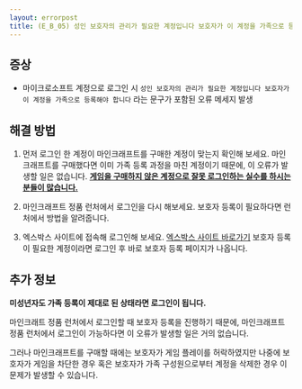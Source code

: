```yaml
---
layout: errorpost
title: (E_B_05) 성인 보호자의 관리가 필요한 계정입니다 보호자가 이 계정을 가족으로 등록해야 합니다
---
```


## 증상

- 마이크로소프트 계정으로 로그인 시 `성인 보호자의 관리가 필요한 계정입니다 보호자가 이 계정을 가족으로 등록해야 합니다` 라는 문구가 포함된 오류 메세지 발생

## 해결 방법

1. 먼저 로그인 한 계정이 마인크래프트를 구매한 계정이 맞는지 확인해 보세요. 마인크래프트를 구매했다면 이미 가족 등록 과정을 마친 계정이기 때문에, 이 오류가 발생할 일은 없습니다. **<u>게임을 구매하지 않은 계정으로 잘못 로그인하는 실수를 하시는 분들이 많습니다.</u>**

2. 마인크래프트 정품 런처에서 로그인을 다시 해보세요. 보호자 등록이 필요하다면 런처에서 방법을 알려줍니다. 

3. 엑스박스 사이트에 접속해 로그인해 보세요. [엑스박스 사이트 바로가기](https://www.xbox.com/ko-KR)
보호자 등록이 필요한 계정이라면 로그인 후 바로 보호자 등록 페이지가 나옵니다. 

## 추가 정보

**미성년자도 가족 등록이 제대로 된 상태라면 로그인이 됩니다.**

마인크래트 정품 런처에서 로그인할 때 보호자 등록을 진행하기 때문에, 마인크래프트 정품 런처에서 로그인이 가능하다면 이 오류가 발생할 일은 거의 없습니다. 

그러나 마인크래프트를 구매할 때에는 보호자가 게임 플레이를 허락하였지만 나중에 보호자가 게임을 차단한 경우 혹은 보호자가 가족 구성원으로부터 계정을 삭제한 경우 이 문제가 발생할 수 있습니다.  